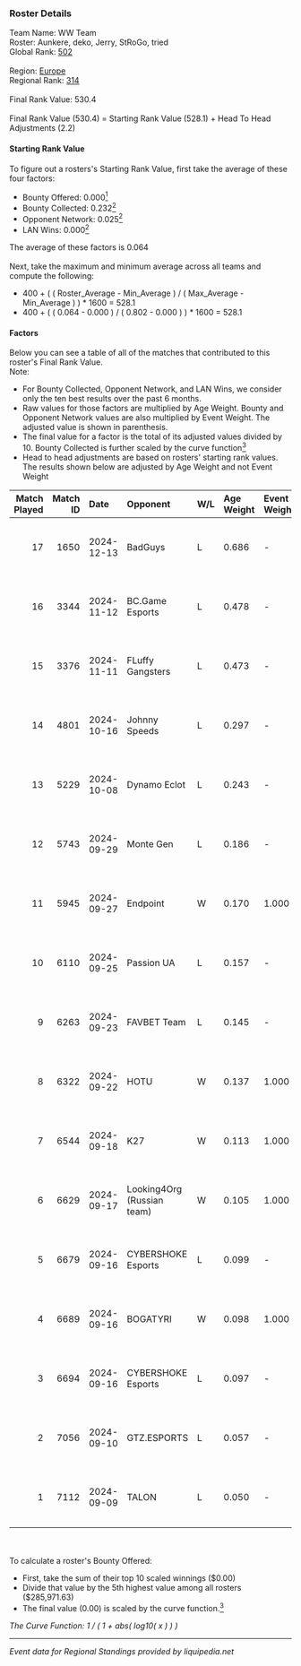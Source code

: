 ### Roster Details<br />
Team Name: WW Team<br />
Roster: Aunkere, deko, Jerry, StRoGo, tried<br />
Global Rank: [502](../../standings_global_2025_02_28.md)<br />
<br />
Region: [Europe]( ../../standings_europe_2025_02_28.md)<br />
Regional Rank: [314]( ../../standings_europe_2025_02_28.md)<br />
<br />
Final Rank Value:  530.4<br />
<br />
Final Rank Value (530.4) = Starting Rank Value (528.1) + Head To Head Adjustments (2.2)<br />

#### Starting Rank Value<br />
To figure out a rosters's Starting Rank Value, first take the average of these four factors:<br />
- Bounty Offered: 0.000[<sup>1</sup>](#table2)
- Bounty Collected: 0.232[<sup>2</sup>](#table1)
- Opponent Network: 0.025[<sup>2</sup>](#table1)
- LAN Wins: 0.000[<sup>2</sup>](#table1)

The average of these factors is 0.064<br />
<br />
Next, take the maximum and minimum average across all teams and compute the following:<br />
- 400 + ( ( Roster_Average - Min_Average ) / ( Max_Average - Min_Average ) ) * 1600 = 528.1
- 400 + ( ( 0.064 - 0.000 ) / ( 0.802 - 0.000 ) ) * 1600 = 528.1


#### Factors<br />
Below you can see a table of all of the matches that contributed to this roster's Final Rank Value.<br />
Note:<br />

- For Bounty Collected, Opponent Network, and LAN Wins, we consider only the ten best results over the past 6 months.
- Raw values for those factors are multiplied by Age Weight. Bounty and Opponent Network values are also multiplied by Event Weight. The adjusted value is shown in parenthesis.
- The final value for a factor is the total of its adjusted values divided by 10. Bounty Collected is further scaled by the curve function[<sup>3</sup>](#curveFunction)
- Head to head adjustments are based on rosters' starting rank values. The results shown below are adjusted by Age Weight and not Event Weight
<span id="table1"></span><br />


| Match Played | Match ID | Date       | Opponent                   | W/L | Age Weight | Event Weight | Bounty Collected | Opponent Network | LAN Wins  | H2H Adj. | Roster                               |
| -: | -: | :- | :- | :- | :- | :- | :- | :- | :- | -: | :- |
|           17 |     1650 | 2024-12-13 | BadGuys                    | L   | 0.686      | -            | -                | -                | -         |    -4.76 | Aunkere, deko, Jerry, StRoGo, tried  |
|           16 |     3344 | 2024-11-12 | BC.Game Esports            | L   | 0.478      | -            | -                | -                | -         |    -0.93 | Aunkere, ct0m, Jerry, StRoGo, tried  |
|           15 |     3376 | 2024-11-11 | FLuffy Gangsters           | L   | 0.473      | -            | -                | -                | -         |    -1.41 | Aunkere, ct0m, Jerry, StRoGo, tried  |
|           14 |     4801 | 2024-10-16 | Johnny Speeds              | L   | 0.297      | -            | -                | -                | -         |    -0.46 | Aunkere, ct0m, Jerry, StRoGo, tried  |
|           13 |     5229 | 2024-10-08 | Dynamo Eclot               | L   | 0.243      | -            | -                | -                | -         |    -0.10 | Aunkere, ct0m, Jerry, StRoGo, tried  |
|           12 |     5743 | 2024-09-29 | Monte Gen                  | L   | 0.186      | -            | -                | -                | -         |    -4.02 | Aunkere, ct0m, kelieN, StRoGo, tried |
|           11 |     5945 | 2024-09-27 | Endpoint                   | W   | 0.170      | 1.000        | 0.010 (0.002)    | 0.417 (0.071)    | 0 (0.000) |     4.78 | Aunkere, ct0m, Jerry, StRoGo, tried  |
|           10 |     6110 | 2024-09-25 | Passion UA                 | L   | 0.157      | -            | -                | -                | -         |    -0.15 | Aunkere, ct0m, Jerry, StRoGo, tried  |
|            9 |     6263 | 2024-09-23 | FAVBET Team                | L   | 0.145      | -            | -                | -                | -         |    -0.12 | Aunkere, ct0m, Jerry, StRoGo, tried  |
|            8 |     6322 | 2024-09-22 | HOTU                       | W   | 0.137      | 1.000        | 0.004 (0.001)    | 0.637 (0.087)    | 0 (0.000) |     3.82 | Aunkere, ct0m, Jerry, StRoGo, tried  |
|            7 |     6544 | 2024-09-18 | K27                        | W   | 0.113      | 1.000        | 0.010 (0.001)    | 0.634 (0.071)    | 0 (0.000) |     3.41 | Aunkere, ct0m, Jerry, StRoGo, tried  |
|            6 |     6629 | 2024-09-17 | Looking4Org (Russian team) | W   | 0.105      | 1.000        | 0.014 (0.001)    | 0.208 (0.022)    | 0 (0.000) |     2.76 | Aunkere, ct0m, Jerry, StRoGo, tried  |
|            5 |     6679 | 2024-09-16 | CYBERSHOKE Esports         | L   | 0.099      | -            | -                | -                | -         |    -0.98 | Aunkere, ct0m, Jerry, StRoGo, tried  |
|            4 |     6689 | 2024-09-16 | BOGATYRI                   | W   | 0.098      | 1.000        | 0.000 (0.000)    | 0.000 (0.000)    | 0 (0.000) |     1.01 | Aunkere, ct0m, Jerry, StRoGo, tried  |
|            3 |     6694 | 2024-09-16 | CYBERSHOKE Esports         | L   | 0.097      | -            | -                | -                | -         |    -0.10 | Aunkere, ct0m, Jerry, StRoGo, tried  |
|            2 |     7056 | 2024-09-10 | GTZ.ESPORTS                | L   | 0.057      | -            | -                | -                | -         |    -0.01 | Aunkere, ct0m, Jerry, StRoGo, tried  |
|            1 |     7112 | 2024-09-09 | TALON                      | L   | 0.050      | -            | -                | -                | -         |    -0.51 | Aunkere, ct0m, Jerry, StRoGo, tried  |

<br />
<span id="table2"></span><br />
To calculate a roster's Bounty Offered:<br />

- First, take the sum of their top 10 scaled winnings ($0.00)
- Divide that value by the 5th highest value among all rosters ($285,971.63)
- The final value (0.00) is scaled by the curve function.[<sup>3</sup>](#curveFunction)

<span id="curveFunction"></span>_The Curve Function: 1 / ( 1 + abs( log10( x ) ) )_<br />

---
_Event data for Regional Standings provided by liquipedia.net_<br />
